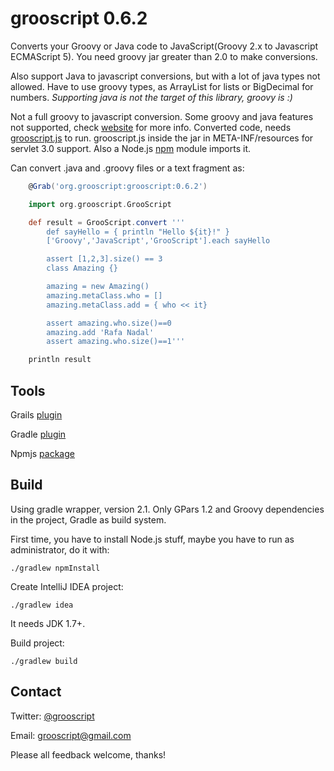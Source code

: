 grooscript 0.6.2
================

Converts your Groovy or Java code to JavaScript(Groovy 2.x to Javascript ECMAScript 5). You need groovy jar greater than 2.0 to make conversions.

Also support Java to javascript conversions, but with a lot of java types not allowed. Have to use groovy types, as ArrayList for lists or BigDecimal for numbers. *Supporting java is not the target of this library, groovy is :)*

Not a full groovy to javascript conversion. Some groovy and java features not supported, check [website](http://grooscript.org) for more info. Converted code, needs [grooscript.js](https://github.com/chiquitinxx/grooscript/blob/master/src/main/resources/META-INF/resources/grooscript.js) to run. grooscript.js inside the jar in META-INF/resources for servlet 3.0 support. Also a Node.js [npm](http://www.npmjs.org/package/grooscript) module imports it.

Can convert .java and .groovy files or a text fragment as:

```groovy
    @Grab('org.grooscript:grooscript:0.6.2')

    import org.grooscript.GrooScript

    def result = GrooScript.convert '''
        def sayHello = { println "Hello ${it}!" }
        ['Groovy','JavaScript','GrooScript'].each sayHello

        assert [1,2,3].size() == 3
        class Amazing {}

        amazing = new Amazing()
        amazing.metaClass.who = []
        amazing.metaClass.add = { who << it}

        assert amazing.who.size()==0
        amazing.add 'Rafa Nadal'
        assert amazing.who.size()==1'''

    println result
```

Tools
-----

Grails [plugin](http://grails.org/plugin/grooscript)

Gradle [plugin](http://plugins.gradle.org/plugin/org.grooscript.conversion)

Npmjs [package](https://www.npmjs.org/package/grooscript)

Build
-----
Using gradle wrapper, version 2.1. Only GPars 1.2 and Groovy dependencies in the project, Gradle as build system.

First time, you have to install Node.js stuff, maybe you have to run as administrator, do it with:

    ./gradlew npmInstall

Create IntelliJ IDEA project:

    ./gradlew idea

It needs JDK 1.7+.

Build project:

    ./gradlew build

Contact
-------

Twitter: [@grooscript](http://twitter.com/grooscript)

Email: <grooscript@gmail.com>

Please all feedback welcome, thanks!
